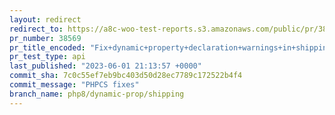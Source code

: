 ```yaml
---
layout: redirect
redirect_to: https://a8c-woo-test-reports.s3.amazonaws.com/public/pr/38569/api/index.html
pr_number: 38569
pr_title_encoded: "Fix+dynamic+property+declaration+warnings+in+shipping+code+%28PHP+8.2%2B%29"
pr_test_type: api
last_published: "2023-06-01 21:13:57 +0000"
commit_sha: 7c0c55ef7eb9bc403d50d28ec7789c172522b4f4
commit_message: "PHPCS fixes"
branch_name: php8/dynamic-prop/shipping
---
```

